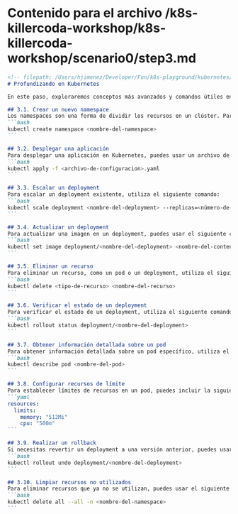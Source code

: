 # Contenido para el archivo /k8s-killercoda-workshop/k8s-killercoda-workshop/scenario0/step3.md

````markdown
<!-- filepath: /Users/hjimenez/Developer/Fun/k8s-playground/kubernetes/scenario0/step3.md -->
# Profundizando en Kubernetes

En este paso, exploraremos conceptos más avanzados y comandos útiles en Kubernetes que te ayudarán a gestionar tu clúster de manera más efectiva.

## 3.1. Crear un nuevo namespace
Los namespaces son una forma de dividir los recursos en un clúster. Para crear un nuevo namespace, utiliza el siguiente comando:
```bash
kubectl create namespace <nombre-del-namespace>
```

## 3.2. Desplegar una aplicación
Para desplegar una aplicación en Kubernetes, puedes usar un archivo de configuración YAML. Aquí hay un ejemplo de cómo desplegar una aplicación simple:
```bash
kubectl apply -f <archivo-de-configuracion>.yaml
```

## 3.3. Escalar un deployment
Para escalar un deployment existente, utiliza el siguiente comando:
```bash
kubectl scale deployment <nombre-del-deployment> --replicas=<número-de-replicas>
```

## 3.4. Actualizar un deployment
Para actualizar una imagen en un deployment, puedes usar el siguiente comando:
```bash
kubectl set image deployment/<nombre-del-deployment> <nombre-del-contenedor>=<nueva-imagen>
```

## 3.5. Eliminar un recurso
Para eliminar un recurso, como un pod o un deployment, utiliza el siguiente comando:
```bash
kubectl delete <tipo-de-recurso> <nombre-del-recurso>
```

## 3.6. Verificar el estado de un deployment
Para verificar el estado de un deployment, utiliza el siguiente comando:
```bash
kubectl rollout status deployment/<nombre-del-deployment>
```

## 3.7. Obtener información detallada sobre un pod
Para obtener información detallada sobre un pod específico, utiliza el siguiente comando:
```bash
kubectl describe pod <nombre-del-pod>
```

## 3.8. Configurar recursos de límite
Para establecer límites de recursos en un pod, puedes incluir la siguiente sección en tu archivo de configuración YAML:
```yaml
resources:
  limits:
    memory: "512Mi"
    cpu: "500m"
```

## 3.9. Realizar un rollback
Si necesitas revertir un deployment a una versión anterior, puedes usar el siguiente comando:
```bash
kubectl rollout undo deployment/<nombre-del-deployment>
```

## 3.10. Limpiar recursos no utilizados
Para eliminar recursos que ya no se utilizan, puedes usar el siguiente comando:
```bash
kubectl delete all --all -n <nombre-del-namespace>
```
````